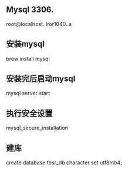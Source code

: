 ## Mysql 3306.       
root@localhost.  Iror1040..a

## 安装mysql
brew install mysql

## 安装完后启动mysql
mysql.server start

## 执行安全设置
mysql_secure_installation

## 建库
create database tbsr_db character set utf8mb4;